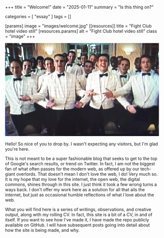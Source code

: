 +++
title = "Welcome!"
date = "2025-01-11"
summary = "Is this thing on?"

categories = [ "essay" ]
tags = []

[params]
  image = "images/welcome.jpg"
[[resources]]
  title = "Fight Club hotel video still"
  [resources.params]
    alt = "Fight Club hotel video still"
    class = "image"
+++

![Fight Club hotel video still](images/welcome.jpg)

Hello! So nice of you to drop by. I wasn't expecting any visitors, but I'm glad you're here.

This is not meant to be a super fashionable blog that seeks to get to the top of Google's search results, or trend on Twitter. In fact, I am not the biggest fan of what often passes for the modern web, as offered up by our tech-giant overlords. That doesn't mean I don't love the web, I do! Very much so. It is my hope that my love for the internet, the open web, the digital commons, shines through in this site. I just think it took a few wrong turns a ways back. I don't offer my work here as a solution for all that ails the internet, but just as occasional humble reflections of what _I_ love about the web.

What you will find here is a series of writings, observations, and creative output, along with my rolling CV. In fact, this site is a bit of a CV, in and of itself. If you want to see how I've made it, I have made the repo publicly available on GitHub. I will have subsequent posts going into detail about how the site is being made, and why.
